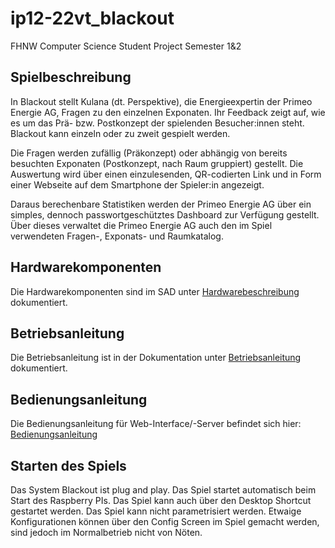 # ip12-22vt_blackout
FHNW Computer Science Student Project Semester 1&2

## Spielbeschreibung

In Blackout stellt Kulana (dt. Perspektive), die Energieexpertin der Primeo Energie AG, Fragen zu den einzelnen Exponaten. Ihr Feedback zeigt auf, wie es um das Prä- bzw. Postkonzept der spielenden Besucher:innen steht. Blackout kann einzeln oder zu zweit gespielt werden.

Die Fragen werden zufällig (Präkonzept) oder abhängig von bereits besuchten Exponaten (Postkonzept, nach Raum gruppiert) gestellt. Die Auswertung wird über einen einzulesenden, QR-codierten Link und in Form einer Webseite auf dem Smartphone der Spieler:in angezeigt.

Daraus berechenbare Statistiken werden der Primeo Energie AG über ein simples, dennoch passwortgeschütztes Dashboard zur Verfügung gestellt. Über dieses verwaltet die Primeo Energie AG auch den im Spiel verwendeten Fragen-, Exponats- und Raumkatalog.

## Hardwarekomponenten

Die Hardwarekomponenten sind im SAD unter [Hardwarebeschreibung](https://github.com/fhnw-sgi-ip12-22vt/ip12-22vt_blackout/tree/main/docu/02_hardware) dokumentiert.

## Betriebsanleitung

Die Betriebsanleitung ist in der Dokumentation unter [Betriebsanleitung](https://github.com/fhnw-sgi-ip12-22vt/ip12-22vt_blackout/blob/main/docu/Betriebsanleitung.pdf) dokumentiert.

## Bedienungsanleitung

Die Bedienungsanleitung für Web-Interface/-Server befindet sich hier: [Bedienungsanleitung](https://github.com/fhnw-sgi-ip12-22vt/ip12-22vt_blackout/blob/main/docu/Bedienungsanleitung.pdf)

## Starten des Spiels
Das System Blackout ist plug and play.
Das Spiel startet automatisch beim Start des Raspberry PIs.
Das Spiel kann auch über den Desktop Shortcut gestartet werden.
Das Spiel kann nicht parametrisiert werden. Etwaige Konfigurationen können über den Config Screen im Spiel gemacht werden, sind jedoch im Normalbetrieb nicht von Nöten.



